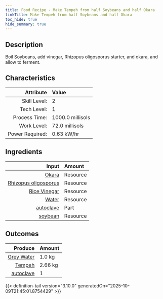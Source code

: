 ```yaml
---
title: Food Recipe - Make Tempeh from half Soybeans and half Okara
linkTitle: Make Tempeh from half Soybeans and half Okara
toc_hide: true
hide_summary: true
---
```

<!-- This is generated by the MarsSim HelpGenertor, do not edit. -->

## Description
 Boil Soybeans, add vinegar, Rhizopus oligosporus starter, and okara,&#10;&#9;&#9;&#9;and allow to ferment.

## Characteristics

| Attribute      | Value |
|--------:|:------|
|Skill Level:|2|
|Tech Level:|1|
|Process Time:|1000.0 millisols|
|Work Level:|72.0 millisols|
|Power Required:|0.63 kW/hr|

## Ingredients

| Input      | Amount |
|--------:|:------|
|[Okara](/docs/definitions/resource/okara)|Resource|1.0 kg|
|[Rhizopus oligosporus](/docs/definitions/resource/rhizopus-oligosporus)|Resource|0.0033 kg|
|[Rice Vinegar](/docs/definitions/resource/rice-vinegar)|Resource|0.198 kg|
|[Water](/docs/definitions/resource/water)|Resource|3.5 kg|
|[autoclave](/docs/definitions/part/autoclave)|Part|1|
|[soybean](/docs/definitions/resource/soybean)|Resource|1.0 kg|

## Outcomes


| Produce      | Amount |
|--------:|:------|
|[Grey Water](/docs/definitions/resource/grey-water)|1.0 kg|
|[Tempeh](/docs/definitions/resource/tempeh)|2.66 kg|
|[autoclave](/docs/definitions/part/autoclave)|1|



{{< definition-tail version="3.10.0" generatedOn="2025-10-09T21:45:01.8754429" >}}



